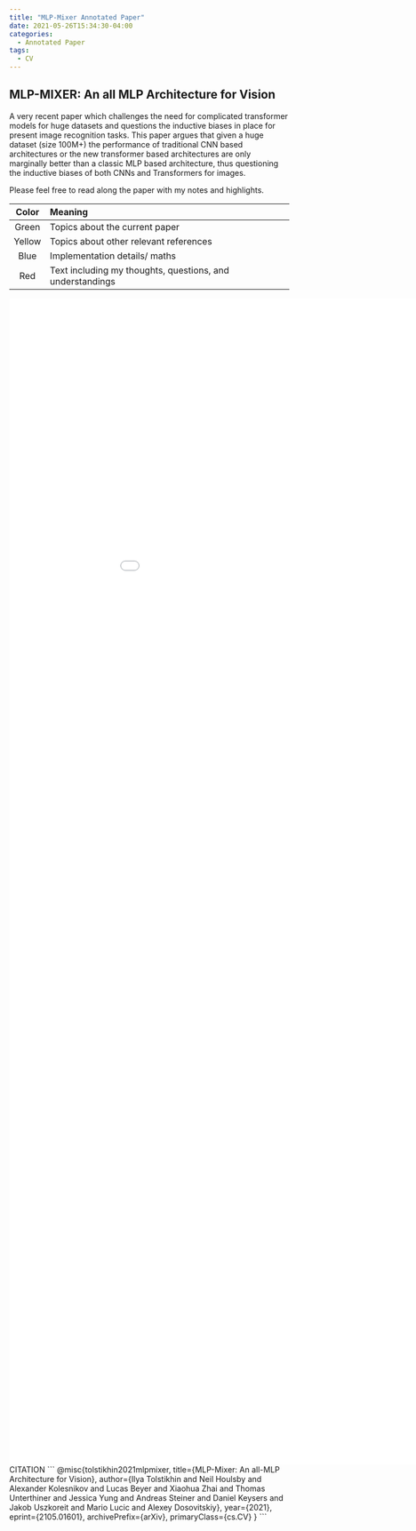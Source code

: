```yaml
---
title: "MLP-Mixer Annotated Paper"
date: 2021-05-26T15:34:30-04:00
categories:
  - Annotated Paper
tags:
  - CV
---
```


## MLP-MIXER: An all MLP Architecture for Vision ##

A very recent paper which challenges the need for complicated transformer models for huge datasets and questions the inductive biases
in place for present image recognition tasks. This paper argues that given a huge dataset (size 100M+) the performance of traditional CNN based architectures or the new transformer based architectures are only marginally better than a classic MLP based architecture, thus questioning the inductive biases of both CNNs and Transformers for images.


Please feel free to read along the paper with my notes and highlights.

| Color | Meaning |
| :---: | :--- | 
| Green | Topics about the current paper |
| Yellow | Topics about other relevant references |
| Blue | Implementation details/ maths |
| Red | Text including my thoughts, questions, and understandings | 

<embed src="/assets/pdfs/mlp_mixer.pdf" width="1000px" height="2100px" />

<br>
CITATION
```
@misc{tolstikhin2021mlpmixer,
      title={MLP-Mixer: An all-MLP Architecture for Vision}, 
      author={Ilya Tolstikhin and Neil Houlsby and Alexander Kolesnikov and Lucas Beyer and Xiaohua Zhai and Thomas Unterthiner and Jessica Yung and Andreas Steiner and Daniel Keysers and Jakob Uszkoreit and Mario Lucic and Alexey Dosovitskiy},
      year={2021},
      eprint={2105.01601},
      archivePrefix={arXiv},
      primaryClass={cs.CV}
}
```